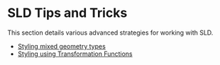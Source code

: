 # SLD Tips and Tricks

This section details various advanced strategies for working with SLD.

<div class="grid cards" markdown>

-   [Styling mixed geometry types](mixed-geometries.md)
-   [Styling using Transformation Functions](transformation-func.md)

</div>
